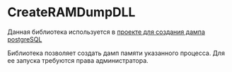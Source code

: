 # CreateRAMDumpDLL
Данная библиотека используется в [проекте для создания дампа postgreSQL](https://github.com/oreshkin75/psqlDumpAnalyzer)

Библиотека позволяет создать дамп памяти указанного процесса. Для ее запуска требуются права администратора.
